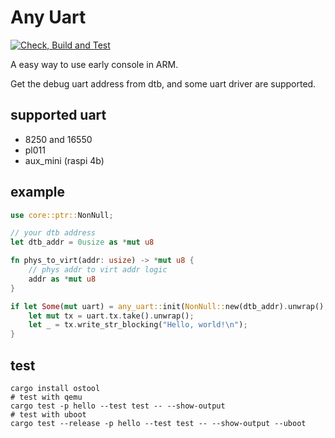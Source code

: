 # Any Uart

[![Check, Build and Test](https://github.com/rcore-os/dtb-earyly-console/actions/workflows/ci.yml/badge.svg?branch=master)](https://github.com/rcore-os/dtb-earyly-console/actions/workflows/ci.yml)

A easy way to use early console in ARM.

Get the debug uart address from dtb, and some uart driver are supported.

## supported uart

* 8250 and 16550
* pl011
* aux_mini (raspi 4b)

## example

```rust
use core::ptr::NonNull;

// your dtb address
let dtb_addr = 0usize as *mut u8

fn phys_to_virt(addr: usize) -> *mut u8 { 
    // phys addr to virt addr logic
    addr as *mut u8
}

if let Some(mut uart) = any_uart::init(NonNull::new(dtb_addr).unwrap(), phys_to_virt) {
    let mut tx = uart.tx.take().unwrap();
    let _ = tx.write_str_blocking("Hello, world!\n");
}
```

## test

```shell
cargo install ostool
# test with qemu
cargo test -p hello --test test -- --show-output
# test with uboot
cargo test --release -p hello --test test -- --show-output --uboot
```

